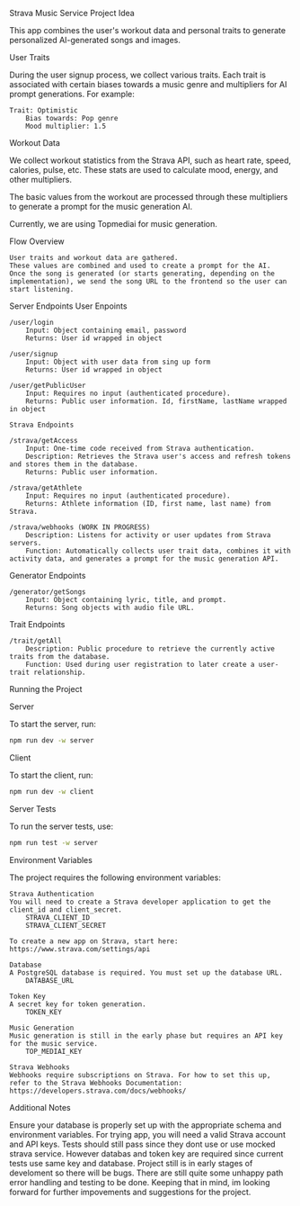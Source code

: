 Strava Music Service
Project Idea

This app combines the user's workout data and personal traits to generate personalized AI-generated songs and images.

User Traits

During the user signup process, we collect various traits. Each trait is associated with certain biases towards a music genre and multipliers for AI prompt generations. For example:

    Trait: Optimistic
        Bias towards: Pop genre
        Mood multiplier: 1.5

Workout Data

We collect workout statistics from the Strava API, such as heart rate, speed, calories, pulse, etc. These stats are used to calculate mood, energy, and other multipliers.

The basic values from the workout are processed through these multipliers to generate a prompt for the music generation AI.

Currently, we are using Topmediai for music generation.

Flow Overview

    User traits and workout data are gathered.
    These values are combined and used to create a prompt for the AI.
    Once the song is generated (or starts generating, depending on the implementation), we send the song URL to the frontend so the user can start listening.

Server Endpoints
User Enpoints

    /user/login
        Input: Object containing email, password
        Returns: User id wrapped in object

    /user/signup
        Input: Object with user data from sing up form
        Returns: User id wrapped in object

    /user/getPublicUser
        Input: Requires no input (authenticated procedure).
        Returns: Public user information. Id, firstName, lastName wrapped in object

    Strava Endpoints

    /strava/getAccess
        Input: One-time code received from Strava authentication.
        Description: Retrieves the Strava user's access and refresh tokens and stores them in the database.
        Returns: Public user information.

    /strava/getAthlete
        Input: Requires no input (authenticated procedure).
        Returns: Athlete information (ID, first name, last name) from Strava.

    /strava/webhooks (WORK IN PROGRESS)
        Description: Listens for activity or user updates from Strava servers.
        Function: Automatically collects user trait data, combines it with activity data, and generates a prompt for the music generation API.

Generator Endpoints

    /generator/getSongs
        Input: Object containing lyric, title, and prompt.
        Returns: Song objects with audio file URL.

Trait Endpoints

    /trait/getAll
        Description: Public procedure to retrieve the currently active traits from the database.
        Function: Used during user registration to later create a user-trait relationship.

Running the Project

Server

To start the server, run:

```bash
npm run dev -w server
```

Client

To start the client, run:

```bash
npm run dev -w client
```

Server Tests

To run the server tests, use:

```bash
npm run test -w server
```

Environment Variables

The project requires the following environment variables:

    Strava Authentication
    You will need to create a Strava developer application to get the client_id and client_secret.
        STRAVA_CLIENT_ID
        STRAVA_CLIENT_SECRET

    To create a new app on Strava, start here: https://www.strava.com/settings/api

    Database
    A PostgreSQL database is required. You must set up the database URL.
        DATABASE_URL

    Token Key
    A secret key for token generation.
        TOKEN_KEY

    Music Generation
    Music generation is still in the early phase but requires an API key for the music service.
        TOP_MEDIAI_KEY

    Strava Webhooks
    Webhooks require subscriptions on Strava. For how to set this up, refer to the Strava Webhooks Documentation: https://developers.strava.com/docs/webhooks/

Additional Notes

Ensure your database is properly set up with the appropriate schema and environment variables.
For trying app, you will need a valid Strava account and API keys. Tests should still pass since they dont use or use mocked strava service. However databas and token key are required since current tests use same key and database. Project still is in early stages of develoment so there will be bugs. There are still quite some unhappy path error handling and testing to be done. Keeping that in mind, im looking forward for further impovements and suggestions for the project.

